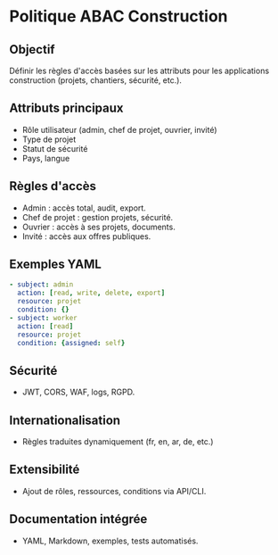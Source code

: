 # Politique ABAC Construction

## Objectif
Définir les règles d'accès basées sur les attributs pour les applications construction (projets, chantiers, sécurité, etc.).

## Attributs principaux
- Rôle utilisateur (admin, chef de projet, ouvrier, invité)
- Type de projet
- Statut de sécurité
- Pays, langue

## Règles d'accès
- Admin : accès total, audit, export.
- Chef de projet : gestion projets, sécurité.
- Ouvrier : accès à ses projets, documents.
- Invité : accès aux offres publiques.

## Exemples YAML
```yaml
- subject: admin
  action: [read, write, delete, export]
  resource: projet
  condition: {}
- subject: worker
  action: [read]
  resource: projet
  condition: {assigned: self}
```

## Sécurité
- JWT, CORS, WAF, logs, RGPD.

## Internationalisation
- Règles traduites dynamiquement (fr, en, ar, de, etc.)

## Extensibilité
- Ajout de rôles, ressources, conditions via API/CLI.

## Documentation intégrée
- YAML, Markdown, exemples, tests automatisés.
